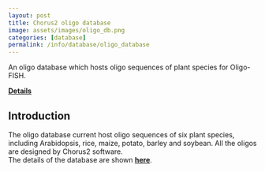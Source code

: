 ```yaml
---
layout: post
title: Chorus2 oligo database
image: assets/images/oligo_db.png
categories: [database]
permalink: /info/database/oligo_database
---
```


An oligo database which hosts oligo sequences of plant species for Oligo-FISH.

[**Details**]({{site.baseurl}}/database/oligo_database)

## Introduction
The oligo database current host oligo sequences of six plant species, including Arabidopsis, rice, maize, potato, barley and soybean. All the oligos are designed by Chorus2 software.  
The details of the database are shown [**here**]({{site.baseurl}}/database/oligo_database).

